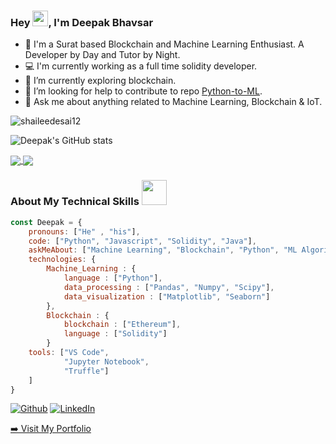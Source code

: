 <!-- ### Hi there 👋 -->

<h3> Hey <img src="https://media.giphy.com/media/hvRJCLFzcasrR4ia7z/giphy.gif" _target="_blank" width="25px">, I'm Deepak Bhavsar </h3>

- 🔭 I'm a Surat based Blockchain and Machine Learning Enthusiast. A Developer by Day and Tutor by Night.
- 💻 I'm currently working as a full time solidity developer.
- 🌱 I’m currently exploring blockchain.
- 🤔 I’m looking for help to contribute to repo <a href="https://github.com/deepakbhavsar43/Python-to-ML">Python-to-ML</a>.
- 💬 Ask me about anything related to Machine Learning, Blockchain & IoT.

<p><img align="center" src="https://github-readme-stats.vercel.app/api/top-langs?username=deepakbhavsar43&show_icons=true&locale=en&layout=compact&hide=php&theme=dark" _target="_blank" alt="shaileedesai12" /></p>

![Deepak's GitHub stats](https://github-readme-stats.vercel.app/api?username=deepakbhavsar43&theme=dark&show_icons=true)

<!-- [![deepak's wakatime stats](https://github-readme-stats.vercel.app/api/wakatime?username=deepakbhavsar43)](https://github.com/anuraghazra/github-readme-stats) -->
<a href="">
  <img align="center" src="https://github-readme-stats.vercel.app/api/pin/?username=deepakbhavsar43&repo=github-readme-stats" />
</a>
<a href="">
  <img align="center" src="https://github-readme-stats.vercel.app/api/pin/?username=deepakbhavsar43&repo=convoychat" />
</a>

### About My Technical Skills <img src="https://media.giphy.com/media/WUlplcMpOCEmTGBtBW/giphy.gif" width="40"> 
``` js
const Deepak = {
    pronouns: ["He" , "his"],
    code: ["Python", "Javascript", "Solidity", "Java"],
    askMeAbout: ["Machine Learning", "Blockchain", "Python", "ML Algorithms", "Internet of Things"],
    technologies: {   
        Machine_Learning : {
            language : ["Python"],
            data_processing : ["Pandas", "Numpy", "Scipy"],
            data_visualization : ["Matplotlib", "Seaborn"]
        },
        Blockchain : {
            blockchain : ["Ethereum"],
            language : ["Solidity"]
        }
    tools: ["VS Code", 
            "Jupyter Notebook",
            "Truffle"]
    ] 
}
```
<p>
  <a href="https://github.com/deepakbhavsar43" target="_blank"><img alt="Github" src="https://img.shields.io/badge/GitHub-%2312100E.svg?&style=for-the-badge&logo=Github&logoColor=white" /></a> 
  <a href="https://www.linkedin.com/in/deepakbhavsar43/"  target="_blank"><img alt="LinkedIn" src="https://img.shields.io/badge/linkedin-%230077B5.svg?&style=for-the-badge&logo=linkedin&logoColor=white" /></a>
</p>

<a href="https://deepakbhavsar.com">➡️ Visit My Portfolio</a></h3>
<!--
**deepakbhavsar43/deepakbhavsar43** is a ✨ _special_ ✨ repository because its `README.md` (this file) appears on your GitHub profile.

Here are some ideas to get you started:

- 🔭 I’m currently working on ...
- 🌱 I’m currently learning ...
- 👯 I’m looking to collaborate on ...
- 🤔 I’m looking for help with ...
- 💬 Ask me about ...
- 📫 How to reach me: ...
- 😄 Pronouns: ...
- ⚡ Fun fact: ...
-->
